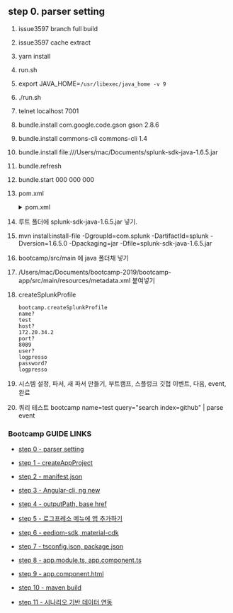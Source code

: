 ## step 0. parser setting

1. issue3597 branch full build
2. issue3597 cache extract
3. yarn install
4. run.sh
5. export JAVA_HOME=`/usr/libexec/java_home -v 9`
6. ./run.sh
7. telnet localhost 7001
8. bundle.install com.google.code.gson gson 2.8.6
9. bundle.install commons-cli commons-cli 1.4
10. bundle.install file:///Users/mac/Documents/splunk-sdk-java-1.6.5.jar
11. bundle.refresh
12. bundle.start 000 000 000
13. pom.xml
	<details>
	<summary>pom.xml</summary>
	<div markdown="1">

	```
	<project
		xsi:schemaLocation="http://maven.apache.org/POM/4.0.0 http://maven.apache.org/xsd/maven-4.0.0.xsd"
		xmlns="http://maven.apache.org/POM/4.0.0" xmlns:xsi="http://www.w3.org/2001/XMLSchema-instance">
		<modelVersion>4.0.0</modelVersion>
		<groupId>com.logpresso</groupId>
		<artifactId>bootcamp-app</artifactId>
		<version>1.0.0</version>
		<packaging>bundle</packaging>
		<name>Bootcamp App</name>
		<build>
			<plugins>
				<plugin>
					<groupId>org.apache.maven.plugins</groupId>
					<artifactId>maven-compiler-plugin</artifactId>
					<version>3.3</version>
					<configuration>
						<encoding>UTF-8</encoding>
						<source>8</source>
						<target>8</target>
						<debug>true</debug>
						<optimize>true</optimize>
						<showDeprecations>true</showDeprecations>
					</configuration>
				</plugin>
				<plugin>
					<groupId>org.apache.felix</groupId>
					<artifactId>maven-bundle-plugin</artifactId>
					<version>4.1.0</version>
					<extensions>true</extensions>
					<configuration>
						<instructions>
							<Bundle-SymbolicName>com.logpresso.bootcamp</Bundle-SymbolicName>						
							<Export-Package>
								com.logpresso.bootcamp.app,
								com.logpresso.bootcamp.msgbus
							</Export-Package>
							<Import-Package>
								*
							</Import-Package>
							<Private-Package>
								com.logpresso.bootcamp.command,
								com.logpresso.bootcamp.logger,
								com.logpresso.bootcamp.model,
								com.logpresso.bootcamp.parser,
								com.logpresso.bootcamp.script
							</Private-Package>
						</instructions>
					</configuration>
				</plugin>
				<plugin>
					<groupId>org.apache.felix</groupId>
					<artifactId>maven-ipojo-plugin</artifactId>
					<version>1.12.1</version>
					<executions>
						<execution>
							<goals>
								<goal>ipojo-bundle</goal>
							</goals>
						</execution>
					</executions>
				</plugin>
				<plugin>
					<groupId>com.github.eirslett</groupId>
					<artifactId>frontend-maven-plugin</artifactId>
					<version>1.6</version>
					<configuration>
						<workingDirectory>src/main/bootcamp</workingDirectory>
					</configuration>
					<executions>
						<execution>
							<id>install node and yarn</id>
							<goals>
								<goal>install-node-and-yarn</goal>
							</goals>
							<phase>pre-clean</phase>
							<configuration>
								<nodeVersion>v11.7.0</nodeVersion>
								<yarnVersion>v1.13.0</yarnVersion>
								<downloadRoot>http://staging.araqne.org/nodejs/dist/</downloadRoot>
							</configuration>
						</execution>
						<execution>
							<id>yarn install</id>
							<goals>
								<goal>yarn</goal>
							</goals>
							<configuration>
								<arguments>install --no-optional</arguments>
							</configuration>
						</execution>	
						<execution>
							<id>install dependencies</id>
							<goals>
								<goal>yarn</goal>
							</goals>
							<configuration>
								<arguments>install --ignore-optional --strict-ssl=false --ignore-scripts</arguments>
							</configuration>
						</execution>
						<execution>
							<id>build all</id>
							<goals>
								<goal>yarn</goal>
							</goals>
							<phase>generate-resources</phase>
							<configuration>
								<arguments>run build</arguments>
							</configuration>
						</execution>
					</executions>
				</plugin>
			</plugins>
		</build>
		<repositories>
			<repository>
				<id>splunk-artifactory</id>
				<name>Splunk Releases</name>
				<url>http://splunk.jfrog.io/splunk/ext-releases-local</url>
			</repository>
		</repositories>
		<dependencies>
			<dependency>
				<groupId>org.apache.felix</groupId>
				<artifactId>org.apache.felix.ipojo</artifactId>
				<version>1.10.1</version>
			</dependency>
			<dependency>
				<groupId>org.apache.felix</groupId>
				<artifactId>org.apache.felix.ipojo.annotations</artifactId>
				<version>1.10.1</version>
			</dependency>
			<dependency>
				<groupId>org.slf4j</groupId>
				<artifactId>slf4j-api</artifactId>
				<version>1.7.12</version>
			</dependency>
			<dependency>
				<groupId>org.slf4j</groupId>
				<artifactId>slf4j-simple</artifactId>
				<scope>test</scope>
				<version>1.7.12</version>
			</dependency>
			<dependency>
				<groupId>org.araqne</groupId>
				<artifactId>araqne-log-api</artifactId>
				<version>3.12.7</version>
			</dependency>
			<dependency>
				<groupId>org.araqne</groupId>
				<artifactId>araqne-logdb</artifactId>
				<version>3.9.1-1</version>
			</dependency>
			<dependency>
				<groupId>org.araqne</groupId>
				<artifactId>araqne-confdb</artifactId>
				<version>1.0.2</version>
			</dependency>
			<dependency>
				<groupId>com.splunk</groupId>
				<artifactId>splunk</artifactId>
				<version>1.6.5.0</version>
			</dependency>
			<dependency>
				<groupId>org.araqne</groupId>
				<artifactId>araqne-httpd</artifactId>
				<version>1.6.4</version>
			</dependency>
			<dependency>
				<groupId>org.araqne</groupId>
				<artifactId>araqne-msgbus</artifactId>
				<version>1.12.4</version>
			</dependency>		
			<dependency>
				<groupId>org.araqne</groupId>
				<artifactId>araqne-webconsole</artifactId>
				<version>3.18.1-1</version>
			</dependency>
			<dependency>
				<groupId>org.araqne</groupId>
				<artifactId>araqne-dom</artifactId>
				<version>3.5.4-2</version>
			</dependency>
		</dependencies>
	</project>
	```
	</div>
	</details>

14. 루트 폴더에 splunk-sdk-java-1.6.5.jar 넣기.
15. mvn install:install-file -DgroupId=com.splunk -DartifactId=splunk -Dversion=1.6.5.0 -Dpackaging=jar -Dfile=splunk-sdk-java-1.6.5.jar
16. bootcamp/src/main 에 java 폴더채 넣기
17. /Users/mac/Documents/bootcamp-2019/bootcamp-app/src/main/resources/metadata.xml 붙여넣기
18. createSplunkProfile
	```
	bootcamp.createSplunkProfile
	name?
	test
	host?
	172.20.34.2
	port?
	8089
	user?
	logpresso
	password?
	logpresso
	```
19. 시스템 설정, 파서, 새 파서 만들기, 부트캠프, 스플렁크 깃헙 이벤트, 다음, event, 완료
20.	쿼리 테스트 bootcamp name=test  query="search index=github"  | parse event

### Bootcamp GUIDE LINKS
* [step 0 - parser setting](step0.md)
	
* [step 1 - createAppProject](step1.md)

* [step 2 - manifest.json](step2.md)

* [step 3 - Angular-cli, ng new](step3.md)

* [step 4 - outputPath, base href](step4.md)

* [step 5 - 로그프레소 메뉴에 앱 추가하기](step5.md)

* [step 6 - eediom-sdk, material-cdk](step6.md)

* [step 7 - tsconfig.json, package.json](step7.md)

* [step 8 - app.module.ts, app.component.ts](step8.md)

* [step 9 - app.component.html](step9.md)

* [step 10 - maven build](step10.md)

* [step 11 - 시나리오 기반 데이터 연동](step11.md)